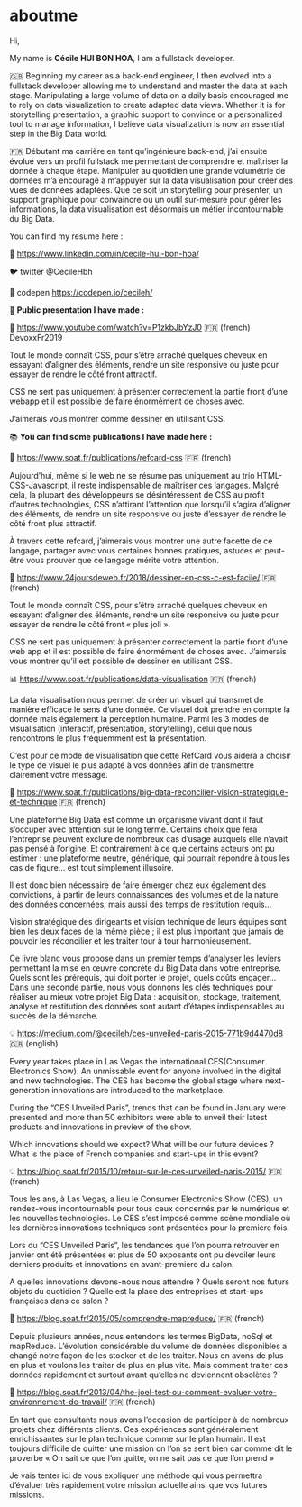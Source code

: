 # aboutme

Hi, 

My name is **Cécile HUI BON HOA**, I am a fullstack developer.

:gb: Beginning my career as a back-end engineer, I then evolved into a fullstack developer allowing me to understand and master the data at each stage.
Manipulating a large volume of data on a daily basis encouraged me to rely on data visualization to create adapted data views. Whether it is for storytelling presentation, a graphic support to convince or a personalized tool to manage information, I believe data visualization is now an essential step in the Big Data world.

:fr: Débutant ma carrière en tant qu’ingénieure back-end, j’ai ensuite évolué vers un profil fullstack me permettant de comprendre et maîtriser la donnée à chaque étape.
Manipuler au quotidien une grande volumétrie de données m’a encouragé à m’appuyer sur la data visualisation pour créer des vues de données adaptées. Que ce soit un storytelling pour présenter, un support graphique pour convaincre ou un outil sur-mesure pour gérer les informations, la data visualisation est désormais un métier incontournable du Big Data.

You can find my resume here : 

:office: https://www.linkedin.com/in/cecile-hui-bon-hoa/

:bird: twitter @CecileHbh

:pencil: codepen https://codepen.io/cecileh/

:movie_camera: **Public presentation I have made :**

:art: https://www.youtube.com/watch?v=P1zkbJbYzJ0 :fr: (french) DevoxxFr2019

Tout le monde connaît CSS, pour s’être arraché quelques cheveux en essayant d’aligner des éléments, rendre un site responsive ou juste pour essayer de rendre le côté front attractif.

CSS ne sert pas uniquement à présenter correctement la partie front d’une webapp et il est possible de faire énormément de choses avec.

J’aimerais vous montrer comme dessiner en utilisant CSS.

:books: **You can find some publications I have made here :**

:triangular_ruler: https://www.soat.fr/publications/refcard-css :fr: (french)

Aujourd’hui, même si le web ne se résume pas uniquement au trio HTML-CSS-Javascript, il reste indispensable de maîtriser ces langages. Malgré cela, la plupart des développeurs se désintéressent de CSS au profit d’autres technologies, CSS n’attirant l’attention que lorsqu’il s’agira d’aligner des éléments, de rendre un site responsive ou juste d’essayer de rendre le côté front plus attractif.

À travers cette refcard, j’aimerais vous montrer une autre facette de ce langage, partager avec vous certaines bonnes pratiques, astuces et peut-être vous prouver que ce langage mérite votre attention.

:art: https://www.24joursdeweb.fr/2018/dessiner-en-css-c-est-facile/ :fr: (french)

Tout le monde connaît CSS, pour s’être arraché quelques cheveux en essayant d’aligner des éléments, rendre un site responsive ou juste pour essayer de rendre le côté front « plus joli ».

CSS ne sert pas uniquement à présenter correctement la partie front d’une web app et il est possible de faire énormément de choses avec. J’aimerais vous montrer qu’il est possible de dessiner en utilisant CSS.

:bar_chart: https://www.soat.fr/publications/data-visualisation :fr: (french)

La data visualisation nous permet de créer un visuel qui transmet de manière efficace le sens d’une donnée. Ce visuel doit prendre en compte la donnée mais également la perception humaine. Parmi les 3 modes de visualisation (interactif, présentation, storytelling), celui que nous rencontrons le plus fréquemment est la présentation.

C’est pour ce mode de visualisation que cette RefCard vous aidera à choisir le type de visuel le plus adapté à vos données afin de transmettre clairement votre message.

:notebook_with_decorative_cover: https://www.soat.fr/publications/big-data-reconcilier-vision-strategique-et-technique :fr: (french)

Une plateforme Big Data est comme un organisme vivant dont il faut s’occuper avec attention sur le long terme. Certains choix que fera l’entreprise peuvent exclure de nombreux cas d’usage auxquels elle n’avait pas pensé à l’origine. Et contrairement à ce que certains acteurs ont pu estimer : une plateforme neutre, générique, qui pourrait répondre à tous les cas de figure… est tout simplement illusoire.

Il est donc bien nécessaire de faire émerger chez eux également des convictions, à partir de leurs connaissances des volumes et de la nature des données concernées, mais aussi des temps de restitution requis…

Vision stratégique des dirigeants et vision technique de leurs équipes sont bien les deux faces de la même pièce ; il est plus important que jamais de pouvoir les réconcilier et les traiter tour à tour harmonieusement.

Ce livre blanc vous propose dans un premier temps d’analyser les leviers permettant la mise en œuvre concrète du Big Data dans votre entreprise. Quels sont les prérequis, qui doit porter le projet, quels coûts engager…
Dans une seconde partie, nous vous donnons les clés techniques pour réaliser au mieux votre projet Big Data : acquisition, stockage, traitement, analyse et restitution des données sont autant d’étapes indispensables au succès de la démarche.

:bulb: https://medium.com/@cecileh/ces-unveiled-paris-2015-771b9d4470d8 :gb: (english)

Every year takes place in Las Vegas the international CES(Consumer Electronics Show). An unmissable event for anyone involved in the digital and new technologies. The CES has become the global stage where next-generation innovations are introduced to the marketplace.

During the “CES Unveiled Paris”, trends that can be found in January were presented and more than 50 exhibitors were able to unveil their latest products and innovations in preview of the show.

Which innovations should we expect? What will be our future devices ? What is the place of French companies and start-ups in this event?

:bulb: https://blog.soat.fr/2015/10/retour-sur-le-ces-unveiled-paris-2015/ :fr: (french)

Tous les ans, à Las Vegas, a lieu le Consumer Electronics Show (CES), un rendez-vous incontournable pour tous ceux concernés par le numérique et les nouvelles technologies. Le CES s’est imposé comme scène mondiale où les dernières innovations techniques sont présentées pour la première fois.

Lors du “CES Unveiled Paris”, les tendances que l’on pourra retrouver en janvier ont été présentées et plus de 50 exposants ont pu dévoiler leurs derniers produits et innovations en avant-première du salon.

A quelles innovations devons-nous nous attendre ? Quels seront nos futurs objets du quotidien ? Quelle est la place des entreprises et start-ups françaises dans ce salon ?

:elephant: https://blog.soat.fr/2015/05/comprendre-mapreduce/ :fr: (french)

Depuis plusieurs années, nous entendons les termes BigData, noSql et mapReduce. L’évolution considérable du volume de données disponibles a changé notre façon de les stocker et de les traiter. Nous en avons de plus en plus et voulons les traiter de plus en plus vite. Mais comment traiter ces données rapidement et surtout avant qu’elles ne deviennent obsolètes ?

:100: https://blog.soat.fr/2013/04/the-joel-test-ou-comment-evaluer-votre-environnement-de-travail/ :fr: (french)

En tant que consultants nous avons l’occasion de participer à de nombreux projets chez différents clients. Ces expériences sont généralement enrichissantes sur le plan technique comme sur le plan humain. Il est toujours difficile de quitter une mission on l’on se sent bien car comme dit le proverbe « On sait ce que l’on quitte, on ne sait pas ce que l’on prend »

Je vais tenter ici de vous expliquer une méthode qui vous permettra d’évaluer très rapidement votre mission actuelle ainsi que vos futures missions.
